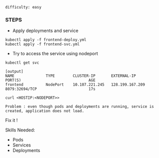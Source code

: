 
`difficulty: easy`

### STEPS

  * Apply deployments and service

```
kubectl apply -f frontend-deploy.yml
kubectl apply -f frontend-svc.yml
```
  * Try to access the service using nodeport 

```
kubectl get svc

[output]
NAME              TYPE        CLUSTER-IP       EXTERNAL-IP       PORT(S)                              AGE
frontend          NodePort    10.107.221.245   128.199.167.209   8079:32694/TCP                       17s
```

```
curl <HOSTIP:<NODEPORT>>
```

`Problem : even though pods and deployments are running, service is created, application does not load.`

Fix it ! 

Skills Needed: 
  - Pods 
  - Services
  - Deployments
